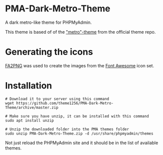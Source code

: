 # PMA-Dark-Metro-Theme
A dark metro-like theme for PHPMyAdmin.

This theme is based of of the ["metro"-theme](https://github.com/phpmyadmin/themes/tree/master/metro) from the official theme repo.

# Generating the icons
[FA2PNG](http://fa2png.io/) was used to create the images from the [Font Awesome](http://fontawesome.io/) icon set.

# Installation

    # Download it to your server using this command
	wget https://github.com/theme1256/PMA-Dark-Metro-Theme/archive/master.zip
    
    # Make sure you have unzip, it can be installed with this command
    sudo apt install unzip

    # Unzip the downloaded folder into the PMA themes folder
    sudo unzip PMA-Dark-Metro-Theme.zip -d /usr/share/phpmyadmin/themes

Not just reload the PHPMyAdmin site and it should be in the list of available themes.
